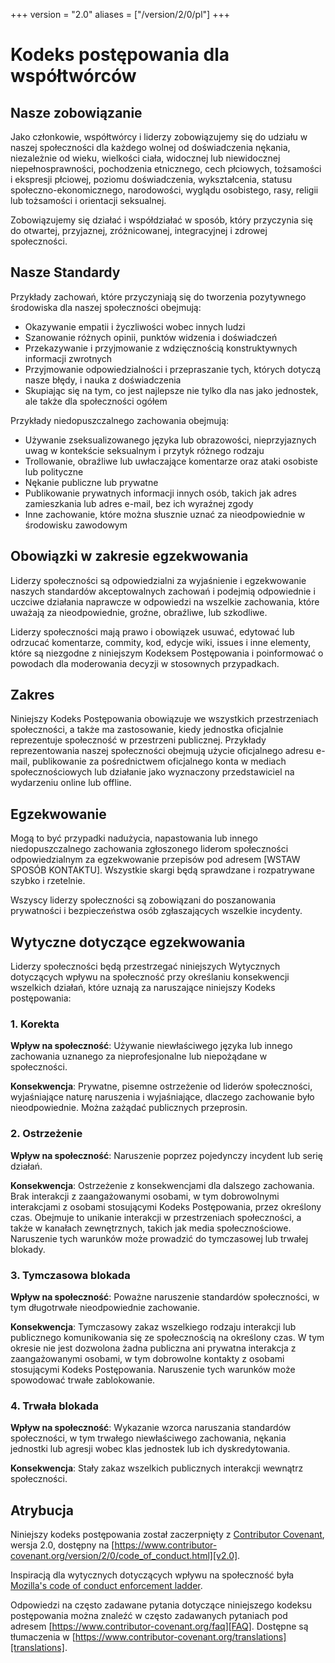 +++
version = "2.0"
aliases = ["/version/2/0/pl"]
+++

# Kodeks postępowania dla współtwórców

## Nasze zobowiązanie

Jako członkowie, współtwórcy i liderzy zobowiązujemy się do udziału w naszej
społeczności dla każdego wolnej od doświadczenia nękania, niezależnie od wieku, wielkości
ciała, widocznej lub niewidocznej niepełnosprawności, pochodzenia etnicznego, cech płciowych, tożsamości
i ekspresji płciowej, poziomu doświadczenia, wykształcenia, statusu społeczno-ekonomicznego,
narodowości, wyglądu osobistego, rasy, religii lub tożsamości
i orientacji seksualnej.

Zobowiązujemy się działać i współdziałać w sposób, który przyczynia się do otwartej, przyjaznej,
zróżnicowanej, integracyjnej i zdrowej społeczności.

## Nasze Standardy

Przykłady zachowań, które przyczyniają się do tworzenia pozytywnego środowiska dla naszej
społeczności obejmują:

* Okazywanie empatii i życzliwości wobec innych ludzi
* Szanowanie różnych opinii, punktów widzenia i doświadczeń
* Przekazywanie i przyjmowanie z wdzięcznością konstruktywnych informacji zwrotnych
* Przyjmowanie odpowiedzialności i przepraszanie tych, których dotyczą nasze błędy,
  i nauka z doświadczenia
* Skupiając się na tym, co jest najlepsze nie tylko dla nas jako jednostek, ale także dla
  społeczności ogółem

Przykłady niedopuszczalnego zachowania obejmują:

* Używanie zseksualizowanego języka lub obrazowości, nieprzyjaznych uwag w kontekście seksualnym 
  i przytyk różnego rodzaju 
* Trollowanie, obraźliwe lub uwłaczające komentarze oraz ataki osobiste lub polityczne
* Nękanie publiczne lub prywatne
* Publikowanie prywatnych informacji innych osób, takich jak adres zamieszkania lub adres
  e-mail, bez ich wyraźnej zgody
* Inne zachowanie, które można słusznie uznać za nieodpowiednie w środowisku zawodowym

## Obowiązki w zakresie egzekwowania

Liderzy społeczności są odpowiedzialni za wyjaśnienie i egzekwowanie naszych standardów
akceptowalnych zachowań i podejmią odpowiednie i uczciwe działania naprawcze w
odpowiedzi na wszelkie zachowania, które uważają za nieodpowiednie, groźne, obraźliwe,
lub szkodliwe.

Liderzy społeczności mają prawo i obowiązek usuwać, edytować lub odrzucać
komentarze, commity, kod, edycje wiki, issues i inne elementy, które są
niezgodne z niniejszym Kodeksem Postępowania i poinformować o powodach dla
moderowania decyzji w stosownych przypadkach.

## Zakres

Niniejszy Kodeks Postępowania obowiązuje we wszystkich przestrzeniach społeczności, a także ma zastosowanie, kiedy
jednostka oficjalnie reprezentuje społeczność w przestrzeni publicznej.
Przykłady reprezentowania naszej społeczności obejmują użycie oficjalnego adresu e-mail,
publikowanie za pośrednictwem oficjalnego konta w mediach społecznościowych lub działanie jako wyznaczony
przedstawiciel na wydarzeniu online lub offline.

## Egzekwowanie

Mogą to być przypadki nadużycia, napastowania lub innego niedopuszczalnego zachowania
zgłoszonego liderom społeczności odpowiedzialnym za egzekwowanie przepisów pod adresem
[WSTAW SPOSÓB KONTAKTU].
Wszystkie skargi będą sprawdzane i rozpatrywane szybko i rzetelnie.

Wszyscy liderzy społeczności są zobowiązani do poszanowania prywatności i bezpieczeństwa
osób zgłaszających wszelkie incydenty.

## Wytyczne dotyczące egzekwowania

Liderzy społeczności będą przestrzegać niniejszych Wytycznych dotyczących wpływu na społeczność przy określaniu
konsekwencji wszelkich działań, które uznają za naruszające niniejszy Kodeks postępowania:

### 1. Korekta

**Wpływ na społeczność**: Używanie niewłaściwego języka lub innego zachowania uznanego za
nieprofesjonalne lub niepożądane w społeczności.

**Konsekwencja**: Prywatne, pisemne ostrzeżenie od liderów społeczności,
wyjaśniające naturę naruszenia i wyjaśniające, dlaczego
zachowanie było nieodpowiednie. Można zażądać publicznych przeprosin.

### 2. Ostrzeżenie

**Wpływ na społeczność**: Naruszenie poprzez pojedynczy incydent lub serię
działań.

**Konsekwencja**: Ostrzeżenie z konsekwencjami dla dalszego zachowania.
Brak interakcji z zaangażowanymi osobami, w tym dobrowolnymi interakcjami z osobami
stosującymi Kodeks Postępowania, przez określony czas. Obejmuje to unikanie interakcji
w przestrzeniach społeczności, a także w kanałach zewnętrznych, takich jak media społecznościowe.
Naruszenie tych warunków może prowadzić do tymczasowej lub trwałej blokady.

### 3. Tymczasowa blokada

**Wpływ na społeczność**: Poważne naruszenie standardów społeczności,
w tym długotrwałe nieodpowiednie zachowanie.

**Konsekwencja**: Tymczasowy zakaz wszelkiego rodzaju interakcji lub publicznego
komunikowania się ze społecznością na określony czas. W tym okresie nie jest dozwolona
żadna publiczna ani prywatna interakcja z zaangażowanymi osobami, w tym dobrowolne
kontakty z osobami stosującymi Kodeks Postępowania. Naruszenie tych warunków może
spowodować trwałe zablokowanie.

### 4. Trwała blokada

**Wpływ na społeczność**: Wykazanie wzorca naruszania standardów społeczności,
w tym trwałego niewłaściwego zachowania, nękania jednostki lub agresji
wobec klas jednostek lub ich dyskredytowania.

**Konsekwencja**: Stały zakaz wszelkich publicznych interakcji wewnątrz
społeczności.

## Atrybucja

Niniejszy kodeks postępowania został zaczerpnięty z [Contributor Covenant][homepage],
wersja 2.0, dostępny na
[https://www.contributor-covenant.org/version/2/0/code_of_conduct.html][v2.0].

Inspiracją dla wytycznych dotyczących wpływu na społeczność była
[Mozilla's code of conduct enforcement ladder][Mozilla CoC].

Odpowiedzi na często zadawane pytania dotyczące niniejszego kodeksu postępowania można
znaleźć w często zadawanych pytaniach pod adresem
[https://www.contributor-covenant.org/faq][FAQ]. Dostępne są tłumaczenia 
w [https://www.contributor-covenant.org/translations][translations].

[homepage]: https://www.contributor-covenant.org
[v2.0]: https://www.contributor-covenant.org/version/2/0/code_of_conduct.html
[Mozilla CoC]: https://github.com/mozilla/diversity
[FAQ]: https://www.contributor-covenant.org/faq
[translations]: https://www.contributor-covenant.org/translations
